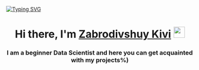 [![Typing SVG](https://readme-typing-svg.herokuapp.com?color=%2336BCF7&lines=Zabrodivshiy+Kivi+)](https://git.io/typing-svg)



<h1 align="center">Hi there, I'm <a href="http://prostokrutoi.site/" target="_blank">Zabrodivshuy Kivi</a> 
<img src="https://github.com/blackcater/blackcater/raw/main/images/Hi.gif" width="30px"/></h1>
<h3 align="center">I am a beginner Data Scientist and here you can get acquainted with my projects%)</h3>

